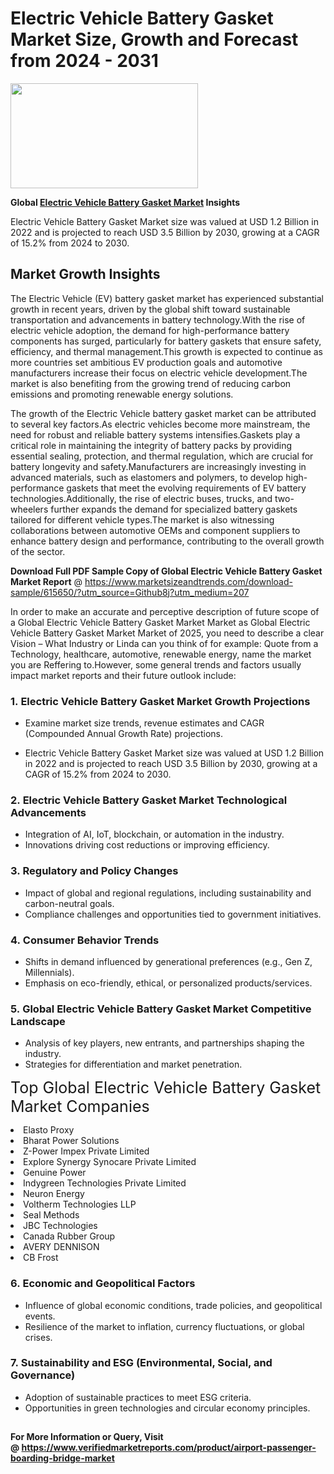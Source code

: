 <H1>Electric Vehicle Battery Gasket Market Size, Growth and Forecast from 2024 - 2031</H1><img class="aligncenter size-medium wp-image-584254" src="https://thirdeyenews.in/wp-content/uploads/2024/09/Global-Market-Research-300x168.jpeg" alt="" width="300" height="168" /><p><strong>Global&nbsp;<a href="https://www.marketsizeandtrends.com/download-sample/615650/?utm_source=Github8j?utm_medium=207">Electric Vehicle Battery Gasket Market</a> Insights</strong></p><p>Electric Vehicle Battery Gasket Market size was valued at USD 1.2 Billion in 2022 and is projected to reach USD 3.5 Billion by 2030, growing at a CAGR of 15.2% from 2024 to 2030.</p><p><h2>Market Growth Insights</h2> <p>The Electric Vehicle (EV) battery gasket market has experienced substantial growth in recent years, driven by the global shift toward sustainable transportation and advancements in battery technology.With the rise of electric vehicle adoption, the demand for high-performance battery components has surged, particularly for battery gaskets that ensure safety, efficiency, and thermal management.This growth is expected to continue as more countries set ambitious EV production goals and automotive manufacturers increase their focus on electric vehicle development.The market is also benefiting from the growing trend of reducing carbon emissions and promoting renewable energy solutions.</p> <p>The growth of the Electric Vehicle battery gasket market can be attributed to several key factors.As electric vehicles become more mainstream, the need for robust and reliable battery systems intensifies.Gaskets play a critical role in maintaining the integrity of battery packs by providing essential sealing, protection, and thermal regulation, which are crucial for battery longevity and safety.Manufacturers are increasingly investing in advanced materials, such as elastomers and polymers, to develop high-performance gaskets that meet the evolving requirements of EV battery technologies.Additionally, the rise of electric buses, trucks, and two-wheelers further expands the demand for specialized battery gaskets tailored for different vehicle types.The market is also witnessing collaborations between automotive OEMs and component suppliers to enhance battery design and performance, contributing to the overall growth of the sector.</p> <p><span class=""><strong>Download Full PDF Sample Copy of Global Electric Vehicle Battery Gasket Market Report</strong> @ <a href="https://www.marketsizeandtrends.com/download-sample/615650/?utm_source=Github8j?utm_medium=207" target="_blank">https://www.marketsizeandtrends.com/download-sample/615650/?utm_source=Github8j?utm_medium=207</a></span></p><p>In order to make an accurate and perceptive description of future scope of a Global&nbsp;Electric Vehicle Battery Gasket Market Market as Global&nbsp;Electric Vehicle Battery Gasket Market Market of 2025, you need to describe a clear Vision &ndash; What Industry or Linda can you think of for example: Quote from a Technology, healthcare, automotive, renewable energy, name the market you are Reffering to.However, some general trends and factors usually impact market reports and their future outlook include:</p><h3>1.&nbsp;<strong>Electric Vehicle Battery Gasket Market Growth Projections</strong></h3><ul><li>Examine market size trends, revenue estimates and CAGR (Compounded Annual Growth Rate) projections.</li><li><p>Electric Vehicle Battery Gasket Market size was valued at USD 1.2 Billion in 2022 and is projected to reach USD 3.5 Billion by 2030, growing at a CAGR of 15.2% from 2024 to 2030.</p></li></ul><h3>2.&nbsp;<strong>Electric Vehicle Battery Gasket Market Technological Advancements</strong></h3><ul><li>Integration of AI, IoT, blockchain, or automation in the industry.</li><li>Innovations driving cost reductions or improving efficiency.</li></ul><h3>3.&nbsp;<strong>Regulatory and Policy Changes</strong></h3><ul><li>Impact of global and regional regulations, including sustainability and carbon-neutral goals.</li><li>Compliance challenges and opportunities tied to government initiatives.</li></ul><h3>4.&nbsp;<strong>Consumer Behavior Trends</strong></h3><ul><li>Shifts in demand influenced by generational preferences (e.g., Gen Z, Millennials).</li><li>Emphasis on eco-friendly, ethical, or personalized products/services.</li></ul><h3>5.&nbsp;<strong>Global Electric Vehicle Battery Gasket Market Competitive Landscape</strong></h3><ul><li>Analysis of key players, new entrants, and partnerships shaping the industry.</li><li>Strategies for differentiation and market penetration.</li></ul><p data-pm-slice="1 1 []"><span style="color: inherit; font-family: inherit; font-size: 25px;">Top Global Electric Vehicle Battery Gasket Market Companies</span></p><div class="" data-test-id=""><p><li>Elasto Proxy</li><li> Bharat Power Solutions</li><li> Z-Power Impex Private Limited</li><li> Explore Synergy Synocare Private Limited</li><li> Genuine Power</li><li> Indygreen Technologies Private Limited</li><li> Neuron Energy</li><li> Voltherm Technologies LLP</li><li> Seal Methods</li><li> JBC Technologies</li><li> Canada Rubber Group</li><li> AVERY DENNISON</li><li> CB Frost</li></p></div><h3>6.&nbsp;<strong>Economic and Geopolitical Factors</strong></h3><ul><li>Influence of global economic conditions, trade policies, and geopolitical events.</li><li>Resilience of the market to inflation, currency fluctuations, or global crises.</li></ul><h3>7.&nbsp;<strong>Sustainability and ESG (Environmental, Social, and Governance)</strong></h3><ul><li>Adoption of sustainable practices to meet ESG criteria.</li><li>Opportunities in green technologies and circular economy principles.</li></ul><h2><strong style="font-size: 14px;">For More Information or Query, Visit @&nbsp;</strong><a style="background-color: #ffffff; font-size: 14px;" href="https://www.marketsizeandtrends.com/report/electric-vehicle-battery-gasket-market/" target="_blank">https://www.verifiedmarketreports.com/product/airport-passenger-boarding-bridge-market</a></h2>